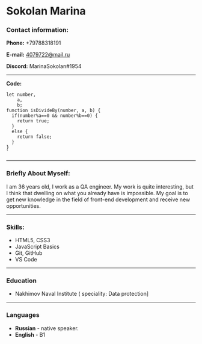 # **Sokolan Marina**

### **Contact information:**

**Phone:**  +79788318191

**E-mail:** [4079722@mail.ru](mailto:4079722@mail.ru)

**Discord:** MarinaSokolan#1954

*************************

**Code:**

    let number,
        a,
        b;
    function isDivideBy(number, a, b) {
      if(number%a==0 && number%b==0) {
        return true;
      }
      else {
        return false;
      }
    }
    `
***

### **Briefly About Myself:**

I am 36 years old, I work as a QA engineer. My work is quite interesting, but I think that dwelling on what you already have is impossible. My goal is to get new knowledge in the field of front-end development and receive new opportunities.

*************

### **Skills:**

 -   HTML5, CSS3
 -   JavaScript Basics
 -   Git, GitHub
 -   VS Code
***
### **Education**
 - Nakhimov Naval Institute ( speciality: Data protection]
***

### **Languages**

-   **Russian**  - native speaker.
-   **English**  - B1
